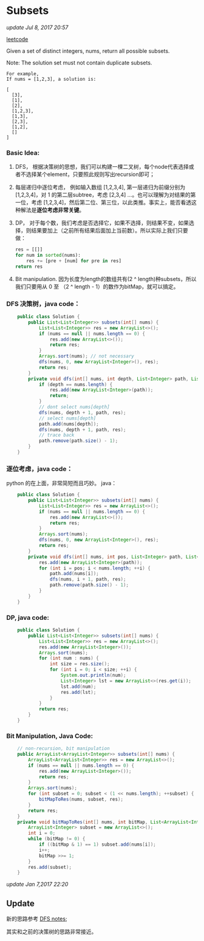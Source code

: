# Subsets

_update Jul 8, 2017 20:57_

[leetcode](https://leetcode.com/problems/subsets/#/description)

Given a set of distinct integers, nums, return all possible subsets.

Note: The solution set must not contain duplicate subsets.

```text
For example,
If nums = [1,2,3], a solution is:

[
  [3],
  [1],
  [2],
  [1,2,3],
  [1,3],
  [2,3],
  [1,2],
  []
]
```

### Basic Idea:

1. DFS， 根据决策树的思想，我们可以构建一棵二叉树，每个node代表选择或者不选择某个element，只要照此规则写出recursion即可；
2. 每层递归中逐位考虑， 例如输入数组 \[1,2,3,4\], 第一层递归为前缀分别为 \[1,2,3,4\]，对 1 的第二层subtree，考虑 \[2,3,4\] ...。也可以理解为对结果的第一位，考虑 \[1,2,3,4\]，然后第二位、第三位，以此类推。事实上，能否看透这种解法是**逐位考虑非常关键**。
3. DP， 对于每个数，我们考虑是否选择它，如果不选择，则结果不变，如果选择，则结果要加上（之前所有结果后面加上当前数）。所以实际上我们只要做：

   ```python
   res = [[]]
   for num in sorted(nums):
       res += [pre + [num] for pre in res]
   return res
   ```

4. Bit manipulation. 因为长度为length的数组共有\(2 ^ length\)种subsets，所以我们只要用从 0 至 （2 ^ length - 1）的数作为bitMap，就可以搞定。

### DFS 决策树，java code：

```java
    public class Solution {
        public List<List<Integer>> subsets(int[] nums) {
            List<List<Integer>> res = new ArrayList<>(); 
            if (nums == null || nums.length == 0) {
                res.add(new ArrayList<>());
                return res;
            }
            Arrays.sort(nums); // not necessary
            dfs(nums, 0, new ArrayList<Integer>(), res);
            return res;
        }
        private void dfs(int[] nums, int depth, List<Integer> path, List<List<Integer>> res) {
            if (depth == nums.length) {
                res.add(new ArrayList<Integer>(path));
                return;
            }
            // dont select nums[depth]
            dfs(nums, depth + 1, path, res);
            // select nums[depth]
            path.add(nums[depth]);
            dfs(nums, depth + 1, path, res);
            // trace back
            path.remove(path.size() - 1);
        }
    }
```

### 逐位考虑，java code：

python 的在上面，非常简短而且巧妙。 java：

```java
    public class Solution {
        public List<List<Integer>> subsets(int[] nums) {
            List<List<Integer>> res = new ArrayList<>(); 
            if (nums == null || nums.length == 0) {
                res.add(new ArrayList<>());
                return res;
            }
            Arrays.sort(nums);
            dfs(nums, 0, new ArrayList<Integer>(), res);
            return res;
        }
        private void dfs(int[] nums, int pos, List<Integer> path, List<List<Integer>> res) {
            res.add(new ArrayList<Integer>(path));
            for (int i = pos; i < nums.length; ++i) {
                path.add(nums[i]);
                dfs(nums, i + 1, path, res);
                path.remove(path.size() - 1);
            }
        }
    }
```

### DP, java code:

```java
    public class Solution {
        public List<List<Integer>> subsets(int[] nums) {
            List<List<Integer>> res = new ArrayList<>(); 
            res.add(new ArrayList<Integer>());
            Arrays.sort(nums);
            for (int num : nums) {
                int size = res.size();
                for (int i = 0; i < size; ++i) {
                    System.out.println(num);
                    List<Integer> lst = new ArrayList<>(res.get(i));
                    lst.add(num);
                    res.add(lst);
                }
            }
            return res;
        }
    }
```

### Bit Manipulation, Java Code:

```java
    // non-recursion, bit manipulation
    public ArrayList<ArrayList<Integer>> subsets(int[] nums) {
        ArrayList<ArrayList<Integer>> res = new ArrayList<>();
        if (nums == null || nums.length == 0) {
            res.add(new ArrayList<Integer>());
            return res;
        } 
        Arrays.sort(nums);
        for (int subset = 0; subset < (1 << nums.length); ++subset) {
            bitMapToRes(nums, subset, res);
        }
        return res;
    }
    private void bitMapToRes(int[] nums, int bitMap, List<ArrayList<Integer>> res) {
        ArrayList<Integer> subset = new ArrayList<>();
        int i = 0;
        while (bitMap != 0) {
            if ((bitMap & 1) == 1) subset.add(nums[i]);
            i++;
            bitMap >>= 1;
        }
        res.add(subset);
    }
```

_update Jan 7,2017 22:20_

## Update

新的思路参考 [DFS notes](https://will-gxz.gitbooks.io/xiaozheng_algo/content/dfs/DFS-notes.html);

其实和之前的决策树的思路非常接近。

